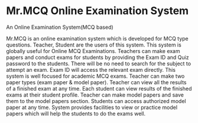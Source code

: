 # Mr.MCQ Online Examination System
An Online Examination System(MCQ based)

Mr.MCQ is an online examination system which is developed for MCQ type questions. Teacher, Student are the users of this system. This system is globally useful for Online MCQ Examinations. Teachers can make exam papers and conduct exams for students by providing the Exam ID and Quiz password to the students. There will be no need to search for the subject to attempt an exam. Exam ID will access the relevant exam directly.
This system is well focused for academic MCQ exams. Teacher can make two paper types (exam paper & model paper). Teacher can view all the results of a finished exam at any time. Each student can view results of the finished exams at their student profile. 
Teacher can make model papers and save them to the model papers section. Students can access authorized model paper at any time. System provides facilities to view or practice model papers which will help the students to do the exams well.
